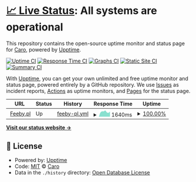 # [📈 Live Status](https://status.feeby.pl): <!--live status--> **All systems are operational**

This repository contains the open-source uptime monitor and status page for [Caro](https://carogroup.eu/), powered by [Upptime](https://github.com/upptime/upptime).

[![Uptime CI](https://github.com/Caro-Group/status/workflows/Uptime%20CI/badge.svg)](https://github.com/Caro-Group/status/actions?query=workflow%3A%22Uptime+CI%22)
[![Response Time CI](https://github.com/Caro-Group/status/workflows/Response%20Time%20CI/badge.svg)](https://github.com/Caro-Group/status/actions?query=workflow%3A%22Response+Time+CI%22)
[![Graphs CI](https://github.com/Caro-Group/status/workflows/Graphs%20CI/badge.svg)](https://github.com/Caro-Group/status/actions?query=workflow%3A%22Graphs+CI%22)
[![Static Site CI](https://github.com/Caro-Group/status/workflows/Static%20Site%20CI/badge.svg)](https://github.com/Caro-Group/status/actions?query=workflow%3A%22Static+Site+CI%22)
[![Summary CI](https://github.com/Caro-Group/status/workflows/Summary%20CI/badge.svg)](https://github.com/Caro-Group/status/actions?query=workflow%3A%22Summary+CI%22)

With [Upptime](https://upptime.js.org), you can get your own unlimited and free uptime monitor and status page, powered entirely by a GitHub repository. We use [Issues](https://github.com/Caro-Group/status/issues) as incident reports, [Actions](https://github.com/Caro-Group/status/actions) as uptime monitors, and [Pages](https://status.feeby.pl) for the status page.

<!--start: status pages-->
<!-- This summary is generated by Upptime (https://github.com/upptime/upptime) -->
<!-- Do not edit this manually, your changes will be overwritten -->
<!-- prettier-ignore -->
| URL | Status | History | Response Time | Uptime |
| --- | ------ | ------- | ------------- | ------ |
| <img alt="" src="https://icons.duckduckgo.com/ip3/feeby.pl.ico" height="13"> [Feeby.pl](https://feeby.pl) | Up | [feeby-pl.yml](https://github.com/Caro-Group/status/commits/HEAD/history/feeby-pl.yml) | <details><summary><img alt="Response time graph" src="./graphs/feeby-pl/response-time-week.png" height="20"> 1640ms</summary><br><a href="https://status.feeby.pl/history/feeby-pl"><img alt="Response time 1024" src="https://img.shields.io/endpoint?url=https%3A%2F%2Fraw.githubusercontent.com%2FCaro-Group%2Fstatus%2FHEAD%2Fapi%2Ffeeby-pl%2Fresponse-time.json"></a><br><a href="https://status.feeby.pl/history/feeby-pl"><img alt="24-hour response time 1685" src="https://img.shields.io/endpoint?url=https%3A%2F%2Fraw.githubusercontent.com%2FCaro-Group%2Fstatus%2FHEAD%2Fapi%2Ffeeby-pl%2Fresponse-time-day.json"></a><br><a href="https://status.feeby.pl/history/feeby-pl"><img alt="7-day response time 1640" src="https://img.shields.io/endpoint?url=https%3A%2F%2Fraw.githubusercontent.com%2FCaro-Group%2Fstatus%2FHEAD%2Fapi%2Ffeeby-pl%2Fresponse-time-week.json"></a><br><a href="https://status.feeby.pl/history/feeby-pl"><img alt="30-day response time 1524" src="https://img.shields.io/endpoint?url=https%3A%2F%2Fraw.githubusercontent.com%2FCaro-Group%2Fstatus%2FHEAD%2Fapi%2Ffeeby-pl%2Fresponse-time-month.json"></a><br><a href="https://status.feeby.pl/history/feeby-pl"><img alt="1-year response time 1436" src="https://img.shields.io/endpoint?url=https%3A%2F%2Fraw.githubusercontent.com%2FCaro-Group%2Fstatus%2FHEAD%2Fapi%2Ffeeby-pl%2Fresponse-time-year.json"></a></details> | <details><summary><a href="https://status.feeby.pl/history/feeby-pl">100.00%</a></summary><a href="https://status.feeby.pl/history/feeby-pl"><img alt="All-time uptime 90.57%" src="https://img.shields.io/endpoint?url=https%3A%2F%2Fraw.githubusercontent.com%2FCaro-Group%2Fstatus%2FHEAD%2Fapi%2Ffeeby-pl%2Fuptime.json"></a><br><a href="https://status.feeby.pl/history/feeby-pl"><img alt="24-hour uptime 100.00%" src="https://img.shields.io/endpoint?url=https%3A%2F%2Fraw.githubusercontent.com%2FCaro-Group%2Fstatus%2FHEAD%2Fapi%2Ffeeby-pl%2Fuptime-day.json"></a><br><a href="https://status.feeby.pl/history/feeby-pl"><img alt="7-day uptime 100.00%" src="https://img.shields.io/endpoint?url=https%3A%2F%2Fraw.githubusercontent.com%2FCaro-Group%2Fstatus%2FHEAD%2Fapi%2Ffeeby-pl%2Fuptime-week.json"></a><br><a href="https://status.feeby.pl/history/feeby-pl"><img alt="30-day uptime 99.75%" src="https://img.shields.io/endpoint?url=https%3A%2F%2Fraw.githubusercontent.com%2FCaro-Group%2Fstatus%2FHEAD%2Fapi%2Ffeeby-pl%2Fuptime-month.json"></a><br><a href="https://status.feeby.pl/history/feeby-pl"><img alt="1-year uptime 99.89%" src="https://img.shields.io/endpoint?url=https%3A%2F%2Fraw.githubusercontent.com%2FCaro-Group%2Fstatus%2FHEAD%2Fapi%2Ffeeby-pl%2Fuptime-year.json"></a></details>

<!--end: status pages-->

[**Visit our status website →**](https://status.feeby.pl)

## 📄 License

- Powered by: [Upptime](https://github.com/upptime/upptime)
- Code: [MIT](./LICENSE) © [Caro](https://carogroup.eu/)
- Data in the `./history` directory: [Open Database License](https://opendatacommons.org/licenses/odbl/1-0/)
